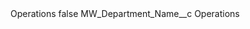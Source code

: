 <?xml version="1.0" encoding="UTF-8"?>
<CustomMetadata xmlns="http://soap.sforce.com/2006/04/metadata" xmlns:xsi="http://www.w3.org/2001/XMLSchema-instance" xmlns:xsd="http://www.w3.org/2001/XMLSchema">
    <label>Operations</label>
    <protected>false</protected>
    <values>
        <field>MW_Department_Name__c</field>
        <value xsi:type="xsd:string">Operations</value>
    </values>
</CustomMetadata>
